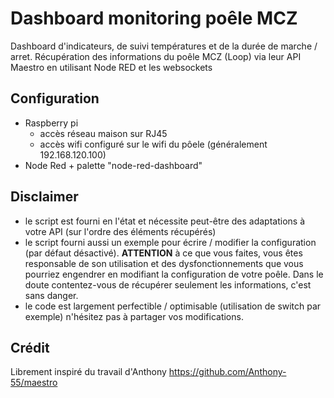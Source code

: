 # Dashboard monitoring poêle MCZ
Dashboard d'indicateurs, de suivi températures et de la durée de marche / arret.
Récupération des informations du poêle MCZ (Loop) via leur API Maestro en utilisant Node RED et les websockets

## Configuration
- Raspberry pi
  - accès réseau maison sur RJ45
  - accès wifi configuré sur le wifi du pôele (généralement 192.168.120.100)
- Node Red + palette "node-red-dashboard"

## Disclaimer
- le script est fourni en l'état et nécessite peut-être des adaptations à votre API (sur l'ordre des éléments récupérés)
- le script fourni aussi un exemple pour écrire / modifier la configuration (par défaut désactivé). __ATTENTION__ à ce que vous faites, vous êtes responsable de son utilisation et des dysfonctionnements que vous pourriez engendrer en modifiant la configuration de votre poêle. Dans le doute contentez-vous de récupérer seulement les informations, c'est sans danger.
- le code est largement perfectible / optimisable (utilisation de switch par exemple) n'hésitez pas à partager vos modifications.

## Crédit
Librement inspiré du travail d'Anthony https://github.com/Anthony-55/maestro
